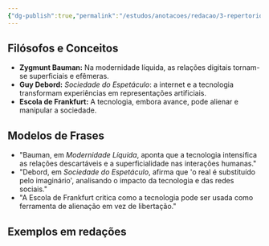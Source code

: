 ```yaml
---
{"dg-publish":true,"permalink":"/estudos/anotacoes/redacao/3-repertorios/3-8-tecnologia/","updated":"2025-03-08T18:09:44.266-03:00"}
---
```


## Filósofos e Conceitos

- **Zygmunt Bauman:** Na modernidade líquida, as relações digitais tornam-se superficiais e efêmeras.
- **Guy Debord:** _Sociedade do Espetáculo_: a internet e a tecnologia transformam experiências em representações artificiais.
- **Escola de Frankfurt:** A tecnologia, embora avance, pode alienar e manipular a sociedade.

## Modelos de Frases

- "Bauman, em _Modernidade Líquida_, aponta que a tecnologia intensifica as relações descartáveis e a superficialidade nas interações humanas."
- "Debord, em _Sociedade do Espetáculo_, afirma que 'o real é substituído pelo imaginário', analisando o impacto da tecnologia e das redes sociais."
- "A Escola de Frankfurt critica como a tecnologia pode ser usada como ferramenta de alienação em vez de libertação."

## Exemplos em redações

